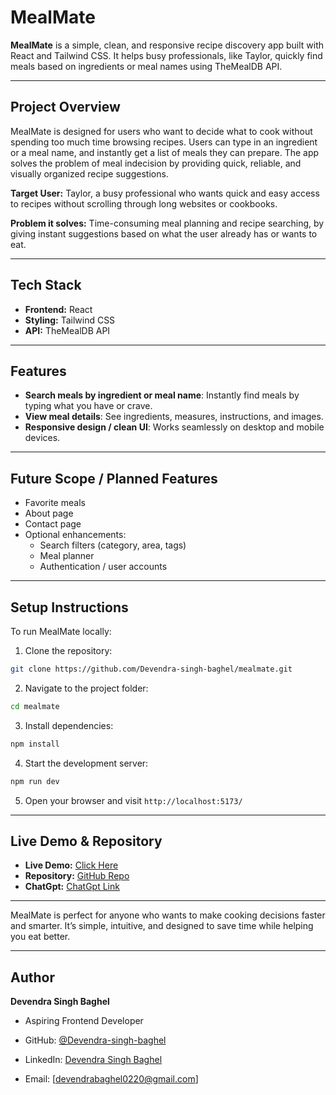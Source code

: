 # MealMate

**MealMate** is a simple, clean, and responsive recipe discovery app built with React and Tailwind CSS. It helps busy professionals, like Taylor, quickly find meals based on ingredients or meal names using TheMealDB API.

---

## Project Overview
MealMate is designed for users who want to decide what to cook without spending too much time browsing recipes. Users can type in an ingredient or a meal name, and instantly get a list of meals they can prepare. The app solves the problem of meal indecision by providing quick, reliable, and visually organized recipe suggestions.

**Target User:** Taylor, a busy professional who wants quick and easy access to recipes without scrolling through long websites or cookbooks.

**Problem it solves:** Time-consuming meal planning and recipe searching, by giving instant suggestions based on what the user already has or wants to eat.

---

## Tech Stack
- **Frontend:** React
- **Styling:** Tailwind CSS
- **API:** TheMealDB API

---

## Features
- **Search meals by ingredient or meal name**: Instantly find meals by typing what you have or crave.
- **View meal details**: See ingredients, measures, instructions, and images.
- **Responsive design / clean UI**: Works seamlessly on desktop and mobile devices.

---

## Future Scope / Planned Features
- Favorite meals
- About page
- Contact page
- Optional enhancements:
  - Search filters (category, area, tags)
  - Meal planner
  - Authentication / user accounts

---

## Setup Instructions
To run MealMate locally:

1. Clone the repository:
```bash
git clone https://github.com/Devendra-singh-baghel/mealmate.git
```
2. Navigate to the project folder:
```bash
cd mealmate
```
3. Install dependencies:
```bash
npm install
```
4. Start the development server:
```bash
npm run dev
```
5. Open your browser and visit `http://localhost:5173/`

---

## Live Demo & Repository
- **Live Demo:** [Click Here](https://f8y9k8-5173.csb.app/)
- **Repository:** [GitHub Repo](https://github.com/Devendra-singh-baghel/mealmate)
- **ChatGpt:** [ChatGpt Link](https://chatgpt.com/share/68b05d60-ad7c-8008-ba4f-4c6e1cf8b4e4)

---

MealMate is perfect for anyone who wants to make cooking decisions faster and smarter. It’s simple, intuitive, and designed to save time while helping you eat better.

---

## Author

**Devendra Singh Baghel**
- Aspiring Frontend Developer

- GitHub: [@Devendra-singh-baghel](https://github.com/Devendra-singh-baghel)   
- LinkedIn: [Devendra Singh Baghel](https://linkedin.com/in/devendra-singh-baghel-267023351)
- Email: [devendrabaghel0220@gmail.com]